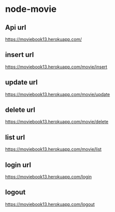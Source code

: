 # node-movie

Api url
----------------
https://moviebook13.herokuapp.com/

insert url
---------------
https://moviebook13.herokuapp.com/movie/insert

update url
---------------
https://moviebook13.herokuapp.com/movie/update

delete url
--------------
https://moviebook13.herokuapp.com/movie/delete

list url
-------------
https://moviebook13.herokuapp.com/movie/list

login url
------------
https://moviebook13.herokuapp.com/login

logout
------------
https://moviebook13.herokuapp.com/logout
